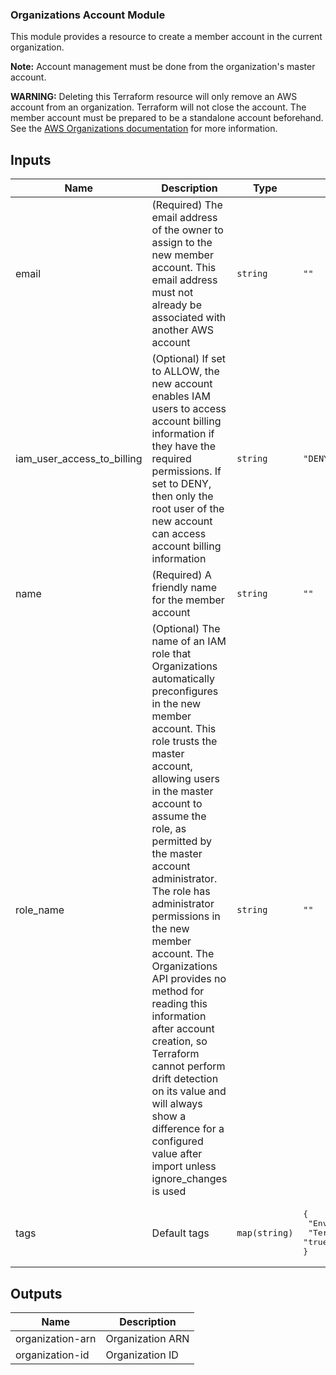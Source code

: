 ### Organizations Account Module

This module provides a resource to create a member account in the current organization.

**Note:** Account management must be done from the organization's master account.

**WARNING:** Deleting this Terraform resource will only remove an AWS account from an organization. Terraform will not close the account. The member account must be prepared to be a standalone account beforehand. See the [AWS Organizations documentation](https://docs.aws.amazon.com/organizations/latest/userguide/orgs_manage_accounts_remove.html) for more information.

## Inputs

| Name | Description | Type | Default | Required |
|------|-------------|------|---------|:-----:|
| email | (Required) The email address of the owner to assign to the new member account. This email address must not already be associated with another AWS account | `string` | `""` | yes |
| iam\_user\_access\_to\_billing  | (Optional) If set to ALLOW, the new account enables IAM users to access account billing information if they have the required permissions. If set to DENY, then only the root user of the new account can access account billing information | `string` | `"DENY"` | no |
| name | (Required) A friendly name for the member account | `string` | `""` | yes |
| role\_name  | (Optional) The name of an IAM role that Organizations automatically preconfigures in the new member account. This role trusts the master account, allowing users in the master account to assume the role, as permitted by the master account administrator. The role has administrator permissions in the new member account. The Organizations API provides no method for reading this information after account creation, so Terraform cannot perform drift detection on its value and will always show a difference for a configured value after import unless ignore\_changes is used | `string` | `""` | no |
| tags | Default tags | `map(string)` | <pre>{<br>  "Environment": "development",<br>  "Terraform": "true"<br>}</pre> | no |

## Outputs

| Name | Description |
|------|-------------|
| organization-arn | Organization ARN |
| organization-id | Organization ID |

